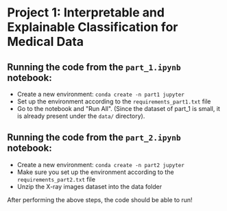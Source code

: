# Project 1: Interpretable and Explainable Classification for Medical Data
## Running the code from the `part_1.ipynb` notebook:
- Create a new environment: `conda create -n part1 jupyter`
- Set up the environment according to the `requirements_part1.txt` file
- Go to the notebook and "Run All". (Since the dataset of part_1 is small, it is already present under the `data/` directory).
## Running the code from the `part_2.ipynb` notebook:
- Create a new environment: `conda create -n part2 jupyter`
- Make sure you set up the environment according to the `requirements_part2.txt` file
- Unzip the X-ray images dataset into the data folder

After performing the above steps, the code should be able to run!
